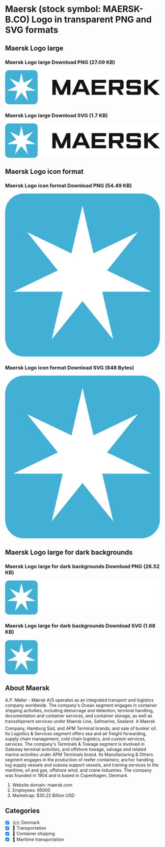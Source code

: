 # Maersk (stock symbol: MAERSK-B.CO) Logo in transparent PNG and SVG formats

## Maersk Logo large

### Maersk Logo large Download PNG (27.09 KB)

![Maersk Logo large Download PNG (27.09 KB)](/img/orig/MAERSK-B.CO_BIG-de866853.png)

### Maersk Logo large Download SVG (1.7 KB)

![Maersk Logo large Download SVG (1.7 KB)](/img/orig/MAERSK-B.CO_BIG-a02e7f4f.svg)

## Maersk Logo icon format

### Maersk Logo icon format Download PNG (54.49 KB)

![Maersk Logo icon format Download PNG (54.49 KB)](/img/orig/MAERSK-B.CO-cdb8c805.png)

### Maersk Logo icon format Download SVG (848 Bytes)

![Maersk Logo icon format Download SVG (848 Bytes)](/img/orig/MAERSK-B.CO-1e4c8576.svg)

## Maersk Logo large for dark backgrounds

### Maersk Logo large for dark backgrounds Download PNG (26.52 KB)

![Maersk Logo large for dark backgrounds Download PNG (26.52 KB)](/img/orig/MAERSK-B.CO_BIG.D-25d009ba.png)

### Maersk Logo large for dark backgrounds Download SVG (1.68 KB)

![Maersk Logo large for dark backgrounds Download SVG (1.68 KB)](/img/orig/MAERSK-B.CO_BIG.D-28ed8c06.svg)

## About Maersk

A.P. Møller - Mærsk A/S operates as an integrated transport and logistics company worldwide. The company's Ocean segment engages in container shipping activities, including demurrage and detention, terminal handling, documentation and container services, and container storage, as well as transshipment services under Maersk Line, Safmarine, Sealand  A Maersk Company, Hamburg Süd, and APM Terminal brands; and sale of bunker oil. Its Logistics & Services segment offers sea and air freight forwarding, supply chain management, cold chain logistics, and custom services, services. The company's Terminals & Towage segment is involved in Gateway terminal activities, and offshore towage, salvage and related marine activities under APM Terminals brand. Its Manufacturing & Others segment engages in the production of reefer containers; anchor handling tug supply vessels and subsea support vessels, and training services to the maritime, oil and gas, offshore wind, and crane industries. The company was founded in 1904 and is based in Copenhagen, Denmark.

1. Website domain: maersk.com
2. Employees: 95000
3. Marketcap: $30.22 Billion USD


## Categories
- [x] 🇩🇰 Denmark
- [x] 🚚 Transportation
- [x] 🚢 Container shipping
- [x] 🚢 Maritime transportation
